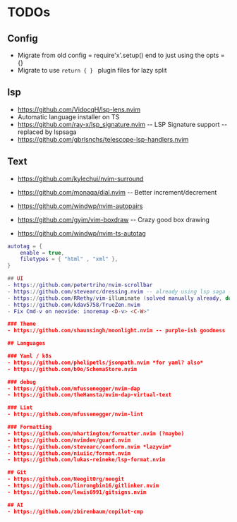 # TODOs

## Config
- Migrate from old config = require'x'.setup() end to just using the opts = {}
- Migrate to use `return { } ` plugin files for lazy split

## lsp
- https://github.com/VidocqH/lsp-lens.nvim
- Automatic language installer on TS
- https://github.com/ray-x/lsp_signature.nvim -- LSP Signature support -- replaced by lspsaga
- https://github.com/gbrlsnchs/telescope-lsp-handlers.nvim

## Text
- https://github.com/kylechui/nvim-surround

- https://github.com/monaqa/dial.nvim -- Better increment/decrement
- https://github.com/windwp/nvim-autopairs
- https://github.com/gyim/vim-boxdraw -- Crazy good box drawing
- https://github.com/windwp/nvim-ts-autotag
```lua
autotag = {
    enable = true,
    filetypes = { "html" , "xml" },
}

## UI
- https://github.com/petertriho/nvim-scrollbar
- https://github.com/stevearc/dressing.nvim -- already using lsp saga - worth it?
- https://github.com/RRethy/vim-illuminate (solved manually already, do I need a plugin?)
- https://github.com/kdav5758/TrueZen.nvim
- Fix Cmd-v on neovide: inoremap <D-v> <C-W>"

### Theme
- https://github.com/shaunsingh/moonlight.nvim -- purple-ish goodness

## Languages

### Yaml / k8s
- https://github.com/phelipetls/jsonpath.nvim *for yaml? also*
- https://github.com/b0o/SchemaStore.nvim

### debug
- https://github.com/mfussenegger/nvim-dap
- https://github.com/theHamsta/nvim-dap-virtual-text

### Lint
- https://github.com/mfussenegger/nvim-lint

### Formatting
- https://github.com/mhartington/formatter.nvim (?maybe)
- https://github.com/nvimdev/guard.nvim
- https://github.com/stevearc/conform.nvim *lazyvim*
- https://github.com/niuiic/format.nvim
- https://github.com/lukas-reineke/lsp-format.nvim

## Git
- https://github.com/NeogitOrg/neogit
- https://github.com/linrongbin16/gitlinker.nvim
- https://github.com/lewis6991/gitsigns.nvim

## AI
- https://github.com/zbirenbaum/copilot-cmp
